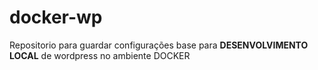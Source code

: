 # docker-wp

Repositorio para guardar configurações base para **DESENVOLVIMENTO LOCAL** de wordpress no ambiente DOCKER